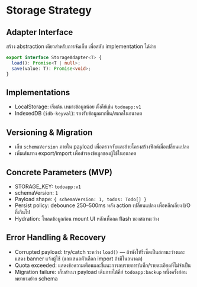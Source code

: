 # Storage Strategy

## Adapter Interface
สร้าง abstraction เดียวสำหรับการจัดเก็บ เพื่อสลับ implementation ได้ง่าย

```ts
export interface StorageAdapter<T> {
  load(): Promise<T | null>;
  save(value: T): Promise<void>;
}
```

## Implementations
- LocalStorage: เริ่มต้น เหมาะข้อมูลน้อย ตั้งคีย์เช่น `todoapp:v1`
- IndexedDB (`idb-keyval`): รองรับข้อมูลมากขึ้น/สเกลในอนาคต

## Versioning & Migration
- เก็บ `schemaVersion` ภายใน payload เพื่อตรวจจับและย้ายโครงสร้างฟิลด์เมื่อเปลี่ยนแปลง
- เพิ่มเส้นทาง export/import เพื่อสำรองข้อมูลของผู้ใช้ในอนาคต

## Concrete Parameters (MVP)
- STORAGE_KEY: `todoapp:v1`
- schemaVersion: `1`
- Payload shape: `{ schemaVersion: 1, todos: Todo[] }`
- Persist policy: debounce 250–500ms หลัง action เปลี่ยนแปลง เพื่อหลีกเลี่ยง I/O ถี่เกินไป
- Hydration: โหลดข้อมูลก่อน mount UI หลักเพื่อลด flash ของสถานะว่าง

## Error Handling & Recovery
- Corrupted payload: try/catch ระหว่าง `load()` — ถ้าพังให้รีเซ็ตเป็นสถานะว่างและแสดง banner แจ้งผู้ใช้ (และเสนอตัวเลือก import ถ้ามีในอนาคต)
- Quota exceeded: แสดงข้อความเตือนและชี้แนะการลบรายการ/แท็ก/รายละเอียดที่ไม่จำเป็น
- Migration failure: เก็บสำเนา payload เดิมภายใต้คีย์ `todoapp:backup` หนึ่งครั้งก่อนพยายามย้าย schema
